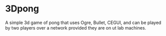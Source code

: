 # 3Dpong
A simple 3d game of pong that uses Ogre, Bullet, CEGUI, and can be played by two players over a network provided they are on ut lab machines.
